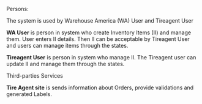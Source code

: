 Persons:

The system is used by Warehouse America (WA) User and Tireagent User

**WA User** is person in system who create Inventory Items (II) and manage them. User enters II details. Then II can be acceptable by Tireagent User and users can manage items through the states.

**Tireagent User** is person in system who manage II. The Tireagent user can update II and manage them through the states.


Third-parties Services

**Tire Agent site** is sends information about Orders, provide validations and generated Labels.
